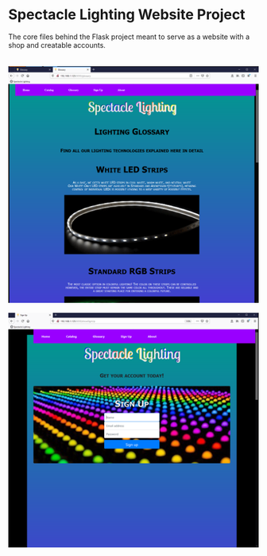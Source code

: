 # Spectacle Lighting Website Project

The core files behind the Flask project meant to serve as a website with a shop and creatable accounts. 
<br/><br><br>
<img src="/2) Website in Action.PNG" title="Example_1">
<br/><br>
<img src="/3) Website in Action.PNG" title="Example_2">